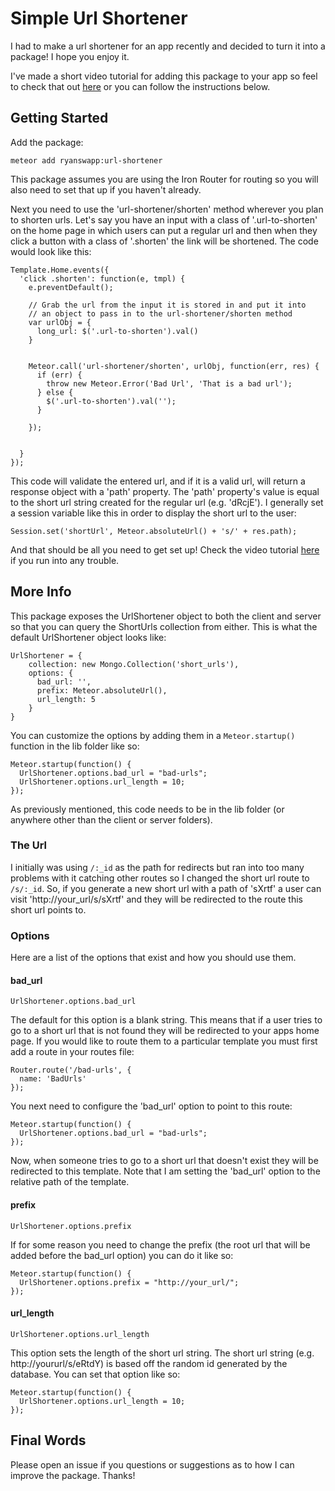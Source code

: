 # Simple Url Shortener

I had to make a url shortener for an app recently and decided to turn it into a package! I hope you enjoy it.

I've made a short video tutorial for adding this package to your app so feel to check that out [here](http://youtube.com) or you can follow the instructions below.

## Getting Started

Add the package:

```
meteor add ryanswapp:url-shortener
```

This package assumes you are using the Iron Router for routing so you will also need to set that up if you haven't already.

Next you need to use the 'url-shortener/shorten' method wherever you plan to shorten urls. Let's say you have an input with a class of '.url-to-shorten' on the home page in which users can put a regular url and then when they click a button with a class of '.shorten' the link will be shortened. The code would look like this:

```
Template.Home.events({
  'click .shorten': function(e, tmpl) {
    e.preventDefault();

    // Grab the url from the input it is stored in and put it into
    // an object to pass in to the url-shortener/shorten method
    var urlObj = {
      long_url: $('.url-to-shorten').val()
    }


    Meteor.call('url-shortener/shorten', urlObj, function(err, res) {
      if (err) {
        throw new Meteor.Error('Bad Url', 'That is a bad url');
      } else {
        $('.url-to-shorten').val('');
      }

    });


  }
});
```

This code will validate the entered url, and if it is a valid url, will return a response object with a 'path' property. The 'path' property's value is equal to the short url string created for the regular url (e.g. 'dRcjE'). I generally set a session variable like this in order to display the short url to the user:

```
Session.set('shortUrl', Meteor.absoluteUrl() + 's/' + res.path);
```

And that should be all you need to get set up! Check the video tutorial [here](http://youtube.com) if you run into any trouble.

## More Info

This package exposes the UrlShortener object to both the client and server so that you can query the ShortUrls collection from either. This is what the default UrlShortener object looks like:

````
UrlShortener = {
    collection: new Mongo.Collection('short_urls'),
    options: {
      bad_url: '',
      prefix: Meteor.absoluteUrl(),
      url_length: 5
    }
}
````

You can customize the options by adding them in a ```Meteor.startup()``` function in the lib folder like so:

```
Meteor.startup(function() {
  UrlShortener.options.bad_url = "bad-urls";
  UrlShortener.options.url_length = 10;
});
```

As previously mentioned, this code needs to be in the lib folder (or anywhere other than the client or server folders).

### The Url

I initially was using ```/:_id``` as the path for redirects but ran into too many problems with it catching other routes so I changed the short url route to ```/s/:_id```. So, if you generate a new short url with a path of 'sXrtf' a user can visit 'http://your_url/s/sXrtf' and they will be redirected to the route this short url points to.

### Options

Here are a list of the options that exist and how you should use them.

#### bad_url

```
UrlShortener.options.bad_url
```

The default for this option is a blank string. This means that if a user tries to go to a short url that is not found they will be redirected to your apps home page. If you would like to route them to a particular template you must first add a route in your routes file:

```
Router.route('/bad-urls', {
  name: 'BadUrls'
});
```

You next need to configure the 'bad_url' option to point to this route:

```
Meteor.startup(function() {
  UrlShortener.options.bad_url = "bad-urls";
});
```

Now, when someone tries to go to a short url that doesn't exist they will be redirected to this template. Note that I am setting the 'bad_url' option to the relative path of the template.

#### prefix

```
UrlShortener.options.prefix
```

If for some reason you need to change the prefix (the root url that will be added before the bad_url option) you can do it like so:

```
Meteor.startup(function() {
  UrlShortener.options.prefix = "http://your_url/";
});
```

#### url_length

```
UrlShortener.options.url_length
```

This option sets the length of the short url string. The short url string (e.g. http://yoururl/s/eRtdY) is based off the random id generated by the database. You can set that option like so:

```
Meteor.startup(function() {
  UrlShortener.options.url_length = 10;
});
```

## Final Words

Please open an issue if you questions or suggestions as to how I can improve the package. Thanks!
